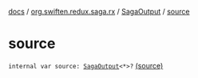 [docs](../../index.md) / [org.swiften.redux.saga.rx](../index.md) / [SagaOutput](index.md) / [source](./source.md)

# source

`internal var source: `[`SagaOutput`](index.md)`<*>?` [(source)](https://github.com/protoman92/KotlinRedux/tree/master/common/common-rx-saga/src/main/kotlin/org/swiften/redux/saga/rx/RxSaga.kt#L24)